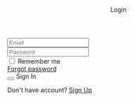 <!DOCTYPE html>
<html lang="en">

<head>
    <meta charset="UTF-8">
    <meta http-equiv="X-UA-Compatible" content="IE=edge">
    <meta name="viewport" content="width=device-width, initial-scale=1.0">
    <link rel="stylesheet" href="style.css">
    <title>Login | Ludiflex</title>
</head>

<body>
    <div class="login-box">
        <div class="login-header">
            <header>Login</header>
        </div>
        <div class="input-box">
            <input type="text" class="input-field" placeholder="Email" autocomplete="off" required>
        </div>
        <div class="input-box">
            <input type="password" class="input-field" placeholder="Password" autocomplete="off" required>
        </div>
        <div class="forgot">
            <section>
                <input type="checkbox" id="check">
                <label for="check">Remember me</label>
            </section>
            <section>
                <a href="#" onclick ="handleForgotPassword()">Forgot password</a>
            </section>
        </div>
        <div class="input-submit">
            <button class="submit-btn" id="submit"></button>
            <label for="submit" href = "#" onclick = "handleSignInLabelClick()">Sign In</label>
        </div>
        <div class="sign-up-link">
            <p>Don't have account? <a href="#" onclick = "signUp()">Sign Up</a></p>
        </div>
    </div>
</body>

</html>
